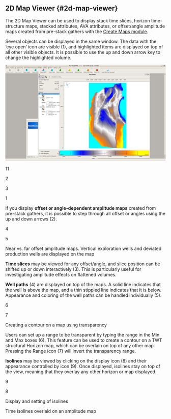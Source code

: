 ## 2D Map Viewer {#2d-map-viewer}

The 2D Map Viewer can be used to display stack time slices, horizon time-structure maps, stacked attributes, AVA attributes, or offset/angle amplitude maps created from pre-stack gathers with the [Create Maps module](..\..\algorithm_documentation\interpretation-processing\horizon_toolkit\README.16.md).

Several objects can be displayed in the same window. The data with the ‘eye open’ icon are visible (1), and highlighted items are displayed on top of all other visible objects. It is possible to use the up and down arrow key to change the highlighted volume.

![](/assets/horiz.jpeg)

11

2

3

1

If you display **offset or angle-dependent amplitude maps** created from pre-stack gathers, it is possible to step through all offset or angles using the up and down arrows (2).

4

5

Near vs. far offset amplitude maps. Vertical exploration wells and deviated production wells are displayed on the map

**Time slices** may be viewed for any offset/angle, and slice position can be shifted up or down interactively (3). This is particularly useful for investigating amplitude effects on flattened volumes.

**Well paths** (4) are displayed on top of the maps. A solid line indicates that the well is above the map, and a thin stippled line indicates that it is below. Appearance and coloring of the well paths can be handled individually (5).

6

7

Creating a contour on a map using transparency

Users can set up a range to be transparent by typing the range in the Min and Max boxes (6). This feature can be used to create a contour on a TWT structural Horizon map, which can be overlain on top of any other map. Pressing the Range icon (7) will invert the transparency range.

**Isolines** may be viewed by clicking on the display icon (8) and their appearance controlled by icon (9). Once displayed, isolines stay on top of the view, meaning that they overlay any other horizon or map displayed.

9

8

Display and setting of isolines

Time isolines overlaid on an amplitude map
